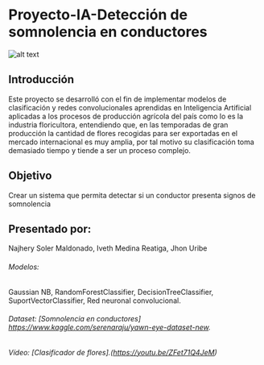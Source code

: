 # Proyecto-IA-Detección de somnolencia en conductores
![alt text](https://github.com/lauradanielamedinapa/Proyecto-IA-Clasificador-de-flores/blob/main/somnolencia.jpg)
## Introducción
Este proyecto se desarrolló con el fin de implementar modelos de clasificación y redes convolucionales aprendidas en Inteligencia Artificial aplicadas a los procesos de producción agrícola del país como lo es la industria floricultora, entendiendo que, en las temporadas de gran producción la cantidad de flores recogidas para ser exportadas en el mercado internacional es muy amplia, por tal motivo su clasificación toma demasiado tiempo y tiende a ser un proceso complejo.
## Objetivo
Crear un sistema que permita detectar si un conductor presenta signos de somnolencia
## Presentado por:
 Najhery Soler Maldonado, Iveth Medina Reatiga, Jhon Uribe


###### Modelos:
Gaussian NB, RandomForestClassifier, DecisionTreeClassifier, SuportVectorClassifier, Red neuronal convolucional.
###### Dataset: [Somnolencia en conductores] https://www.kaggle.com/serenaraju/yawn-eye-dataset-new.
###### Vídeo: [Clasificador de flores].(https://youtu.be/ZFet71Q4JeM)
